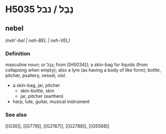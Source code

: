 # H5035 נֶבֶל / נבל

## nebel

_(neh'-bel | neh-BEL | neh-VEL)_

### Definition

masculine noun; or נֵבֶל; from [[H5034]]; a skin-bag for liquids (from collapsing when empty); also a lyre (as having a body of like form); bottle, pitcher, psaltery, vessel, viol.

- a skin-bag, jar, pitcher
    - skin-bottle, skin
    - jar, pitcher (earthen)
- harp, lute, guitar, musical instrument
### See also

[[G30]], [[G779]], [[G2167]], [[G2788]], [[G5568]]

